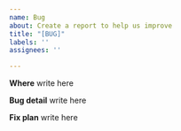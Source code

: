 ```yaml
---
name: Bug
about: Create a report to help us improve
title: "[BUG]"
labels: ''
assignees: ''

---
```


**Where**
write here

**Bug detail**
write here

**Fix plan**
write here
